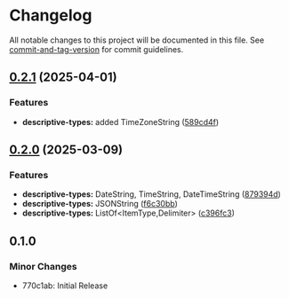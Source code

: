 # Changelog

All notable changes to this project will be documented in this file. See [commit-and-tag-version](https://github.com/absolute-version/commit-and-tag-version) for commit guidelines.

## [0.2.1](https://github.com/battis/typescript-config/compare/descriptive-types/0.2.0...descriptive-types/0.2.1) (2025-04-01)


### Features

* **descriptive-types:** added TimeZoneString ([589cd4f](https://github.com/battis/typescript-config/commit/589cd4f71322a71f9f84edfd8d68f4a5ddcd31ae))

## [0.2.0](https://github.com/battis/typescript-config/compare/descriptive-types/0.1.0...descriptive-types/0.2.0) (2025-03-09)


### Features

* **descriptive-types:** DateString<Format>, TimeString<Format>, DateTimeString<Format> ([879394d](https://github.com/battis/typescript-config/commit/879394d1c2a1a8f2e8480a4e21bf7efdd219a8fc))
* **descriptive-types:** JSONString ([f6c30bb](https://github.com/battis/typescript-config/commit/f6c30bbc3b19011995d11392aae920cabed12cc2))
* **descriptive-types:** ListOf<ItemType,Delimiter> ([c396fc3](https://github.com/battis/typescript-config/commit/c396fc3ac95183c8041262235addb8dadd9f71b7))

## 0.1.0

### Minor Changes

- 770c1ab: Initial Release
